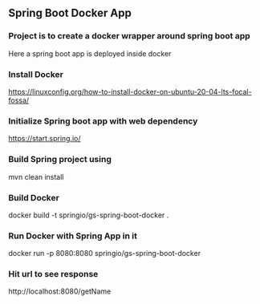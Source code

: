 ## Spring Boot Docker App
### Project is to create a docker wrapper around spring boot app
Here a spring boot app is deployed inside docker 

### Install Docker
https://linuxconfig.org/how-to-install-docker-on-ubuntu-20-04-lts-focal-fossa/

### Initialize Spring boot app with web dependency
https://start.spring.io/

### Build Spring project using 
mvn clean install

### Build Docker 
docker build -t springio/gs-spring-boot-docker .

### Run Docker with Spring App in it
docker run -p 8080:8080 springio/gs-spring-boot-docker

### Hit url to see response
http://localhost:8080/getName